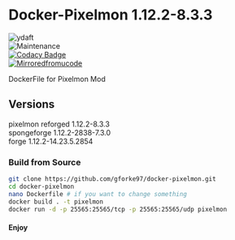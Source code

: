 # Docker-Pixelmon 1.12.2-8.3.3
![ydaft](https://forthebadge.com/images/badges/you-didnt-ask-for-this.svg)
<br>
![Maintenance](https://img.shields.io/badge/Maintained%3F-yes-green.svg) 
<br>
[![Codacy Badge](https://api.codacy.com/project/badge/Grade/2d4b9c99d204400fa5ee652734d25974)](https://www.codacy.com/manual/ucodespace/docker-pixelmon?utm_source=github.com&amp;utm_medium=referral&amp;utm_content=ucodespace/docker-pixelmon&amp;utm_campaign=Badge_Grade)
<br>
[![Mirroredfromucode](https://img.shields.io/badge/Mirrored-from%20ucodespace--git-blue)](https://git.ucode.space)

DockerFile for Pixelmon Mod
## Versions
pixelmon reforged 1.12.2-8.3.3<br/>
spongeforge 1.12.2-2838-7.3.0<br/>
forge 1.12.2-14.23.5.2854<br/>

### Build from Source
```bash
git clone https://github.com/gforke97/docker-pixelmon.git
cd docker-pixelmon
nano Dockerfile # if you want to change something
docker build . -t pixelmon
docker run -d -p 25565:25565/tcp -p 25565:25565/udp pixelmon
```
#### Enjoy
